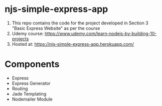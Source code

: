 # njs-simple-express-app

1. This repo contains the code for the project developed in Section 3 "Basic Express Website" as per the course
2. Udemy course: https://www.udemy.com/learn-nodejs-by-building-10-projects
3. Hosted at: https://njs-simple-express-app.herokuapp.com/

# Components

* Express
* Express Generator
* Routing
* Jade Templating
* Nodemailer Module